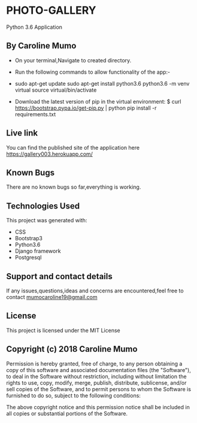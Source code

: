 # PHOTO-GALLERY
Python 3.6 Application

## By Caroline Mumo

<!-- ## Description of the application
An instagram clone application where you post pictures and other users can like amd comment on a picture

## Project setup instructions
You can install this app by cloning the repository from this link https://github.com/carolmbithe/Gallery.git</br  > -->
* On your terminal,Navigate to created directory.</br  >
* Run the following commands to allow functionality of the app:-</br  >
* sudo apt-get update sudo apt-get install python3.6 python3.6 -m venv virtual source virtual/bin/activate</br  >

* Download the latest version of pip in the virtual environment: $ curl https://bootstrap.pypa.io/get-pip.py | python pip install -r requirements.txt</br  >

## Live link
You can find the published site of the application here https://gallery003.herokuapp.com/

## Known Bugs
There are no known bugs so far,everything is working.


## Technologies Used
This project was generated with:
* CSS</br  >
* Bootstrap3</br  >
* Python3.6</br  >
* Django framework</br  >
* Postgresql</br  >



## Support and contact details
 If any issues,questions,ideas and concerns are encountered,feel free to contact mumocaroline19@gmail.com

## License
This project is licensed under the MIT License

## Copyright (c) 2018 Caroline Mumo
Permission is hereby granted, free of charge, to any person obtaining a copy
of this software and associated documentation files (the "Software"), to deal
in the Software without restriction, including without limitation the rights
to use, copy, modify, merge, publish, distribute, sublicense, and/or sell
copies of the Software, and to permit persons to whom the Software is
furnished to do so, subject to the following conditions:

The above copyright notice and this permission notice shall be included in
all copies or substantial portions of the Software.
